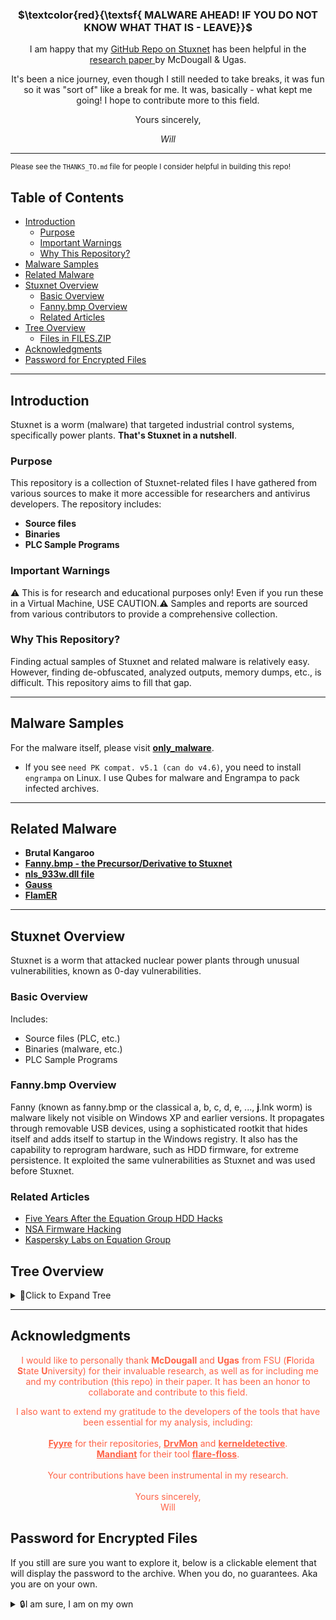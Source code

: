 <div align="center">
<h3>$\textcolor{red}{\textsf{ MALWARE AHEAD! IF YOU  DO NOT  KNOW WHAT THAT IS - LEAVE}}$ </h3>

I am happy that my [GitHub Repo on Stuxnet](https://github.com/loneicewolf/Stuxnet-Source) has been helpful in the [research paper ](https://github.com/loneicewolf/Stuxnet-Source/blob/main/Docs/handson-report-McDougall-Ugas-FINAL.pdf) by McDougall & Ugas.

It's been a nice journey, even though I still needed to take breaks, it was fun so it was "sort of" like a break for me. It was, basically - what kept me going! I hope to contribute more to this field.

Yours sincerely,

*Will*

</div>

---

<sub>Please see the `THANKS_TO.md` file for people I consider helpful in building this repo!</sub>

## Table of Contents

- [Introduction](#introduction)
  - [Purpose](#purpose)
  - [Important Warnings](#important-warnings)
  - [Why This Repository?](#why-this-repository)
- [Malware Samples](#malware-samples)
- [Related Malware](#related-malware)
- [Stuxnet Overview](#stuxnet-overview)
  - [Basic Overview](#basic-overview)
  - [Fanny.bmp Overview](#fannybmp-overview)
  - [Related Articles](#related-articles)
- [Tree Overview](#tree-overview)
  - [Files in FILES.ZIP](#files-in-fileszip)
 - [Acknowledgments](#acknowledgments)
- [Password for Encrypted Files](#password-for-encrypted-files)

---

## Introduction

Stuxnet is a worm (malware) that targeted industrial control systems, specifically power plants. **That's Stuxnet in a nutshell**.

### Purpose

This repository is a collection of Stuxnet-related files I have gathered from various sources to make it more accessible for researchers and antivirus developers. The repository includes:
- **Source files**
- **Binaries**
- **PLC Sample Programs**

### Important Warnings
⚠️ This is for research and educational purposes only! Even if you run these in a Virtual Machine, USE CAUTION.⚠ Samples and reports are sourced from various contributors to provide a comprehensive collection.

### Why This Repository?

Finding actual samples of Stuxnet and related malware is relatively easy. However, finding de-obfuscated, analyzed outputs, memory dumps, etc., is difficult. This repository aims to fill that gap.

---

## Malware Samples

For the malware itself, please visit [**only_malware**](https://github.com/loneicewolf/Stuxnet-Source/tree/ONLY_MALWARE).

- If you see `need PK compat. v5.1 (can do v4.6)`, you need to install `engrampa` on Linux. I use Qubes for malware and Engrampa to pack infected archives.

---

## Related Malware

- **Brutal Kangaroo**
- **[Fanny.bmp - the Precursor/Derivative to Stuxnet](https://github.com/loneicewolf/fanny.bmp)**
- **[nls_933w.dll file](https://github.com/loneicewolf/nls_933w_dll)**
- **[Gauss](https://github.com/loneicewolf/Gauss-Src)**
- **[FlamER](https://github.com/loneicewolf/flame-sourcecode)**

---



## Stuxnet Overview

Stuxnet is a worm that attacked nuclear power plants through unusual vulnerabilities, known as 0-day vulnerabilities.

### Basic Overview

Includes:
- Source files (PLC, etc.)
- Binaries (malware, etc.)
- PLC Sample Programs

### Fanny.bmp Overview
Fanny (known as fanny.bmp or the classical a, b, c, d, e, ..., __j__.lnk worm) is malware likely not visible on Windows XP and earlier versions. It propagates through removable USB devices, using a sophisticated rootkit that hides itself and adds itself to startup in the Windows registry. It also has the capability to reprogram hardware, such as HDD firmware, for extreme persistence. It exploited the same vulnerabilities as Stuxnet and was used before Stuxnet.


### Related Articles

- [Five Years After the Equation Group HDD Hacks](https://www.zdnet.com/article/five-years-after-the-equation-group-hdd-hacks-firmware-security-still-sucks/)
- [NSA Firmware Hacking](https://www.wired.com/2015/02/nsa-firmware-hacking/)
- [Kaspersky Labs on Equation Group](https://www.theregister.com/2015/02/17/kaspersky_labs_equation_group/)

## Tree Overview

<details>
<summary>🌻Click to Expand Tree</summary>

### Files in FILES.ZIP

**STUXNET.DLL_EMBEDDED_RSRCS:**

| File Name      |
|----------------|
| bin201.bin     |
| bin202.bin     |
| bin203.bin     |
| bin205.bin     |
| bin208.bin     |
| bin209.bin     |
| bin210.bin     |
| bin221.bin     |
| bin222.bin     |
| bin240.bin     |
| bin241.bin     |
| bin242.bin     |
| bin250.bin     |

**STEP7:**

| File Name                             |
|---------------------------------------|
| STL-cheat-sheet-by-category.pdf       |
| STL-cheat-sheet-by-alphabet (1).pdf   |
| S_ST70_XX_00030V.TIF                  |
| SIMATIC_STEP7_Basic_software.jpg      |
| HW_e.gif                              |
| 25209116_STEP7Example.zip             |

**BINS:**

| File Name                                                                                  |
|--------------------------------------------------------------------------------------------|
| '~WTR4141_J_37FC7C5D89F1E5A96F54318DF1A2B905.dll'                                          |
| wincc_kernel32.dll.aslr.00013b86.livebin.exe                                               |
| unknown_hook_in_services_memorymod-0x006b0000-0x006b1000.livebin.exe                       |
| S_D102BDAD06B27616BABE442E14461059                                                         |
| R_98FBEBD8883021FBE6464C37ACF17938                                                         |
| Q_C1CB4117D9998C79AE10C1B890C23A4D                                                         |
| P_F9BAE53E77B31841235F698955AECE30.dll                                                     |
| O_CC1DB5360109DE3B857654297D262CA1.dll                                                     |
| N_CA9EABEAB482524E5797C684398335D5                                                         |
| mrxnet.sys.livebin.exe                                                                     |
| mrxnet.sys.593503354.mapped.livebin                                                        |
| mrxcls.sys.livebin.exe                                                                     |
| mrxcls.sys.1278394761.mapped.livebin                                                       |
| memorymod-pe-0x10000000-0x10138000.1155327658.mapped.livebin                               |
| memorymod-pe-0x00090000-0x0010a000.1990061290.mapped.livebin                               |
| memorymod-0x006b0000-0x006b1000.450210202.mapped.livebin                                   |
| maindll_dropper_memorymod-pe-0x10000000-0x10138000.livebin.exe                             |
| M_1E17D81979271CFA44D471430FE123A5                                                         |
| lsass.exe.1373553098.mapped.livebin                                                        |
| lsass2_memorymod-pe-0x00090000-0x0010a000.livebin.exe                                      |
| lsass1_lsass.exe.livebin.exe                                                               |
| L_4589EF6876E9C8C05DCF4DB00A54887B                                                         |
| kernel32.dll.aslr.00013b86.1616636409.mapped.livebin                                       |
| K_055A3421813CAF77E1387FF77B2E2E28                                                         |
| I_F8153747BAE8B4AE48837EE17172151E                                                         |
| H_A3844A1B6BE3F6FAF9C276858F40960                                                          |
| G_F979C6A3E668C5073C4C6506461B034E                                                         |
| F_335707EABBE7FF256E0650432ACCEC9B                                                         |
| E_789F6F8DE3F140CF5D73BEF0B8ABAF78                                                         |
| desktop.ini                                                                                |
| D_7A4E2D2638A454442EFB95F23DF391A1                                                         |
| C_016169EBEBF1CEC2AAD6C7F0D0EE9026                                                         |
| B_74DDC49A7C121A61B8D06C03F92D0C13                                                         |
| A_30DF51C9F0D9B010350DC09ABE1E4E97.ex$                                                    |

</details>


---

## Acknowledgments

<div align="center" style="color: #ff6347;">
  I would like to personally thank <b>McDougall</b> and <b>Ugas</b> from FSU (<b>F</b>lorida <b>S</b>tate <b>U</b>niversity) for their invaluable research, as well as for including me and my contribution (this repo) in their paper. It has been an honor to collaborate and contribute to this field.
  
  I also want to extend my gratitude to the developers of the tools that have been essential for my analysis, including:
  <br><br>
  <a href="https://github.com/fyyre" style="color: #ff6347;"><b>Fyyre</b></a> for their repositories, <a href="https://github.com/Fyyre/DrvMon" style="color: #ff6347;"><b>DrvMon</b></a> and <a href="https://github.com/Fyyre/kerneldetective" style="color: #ff6347;"><b>kerneldetective</b></a>.
  <br>
  <a href="https://github.com/mandiant" style="color: #ff6347;"><b>Mandiant</b></a> for their tool <a href="https://github.com/mandiant/flare-floss" style="color: #ff6347;"><b>flare-floss</b></a>.
  <br><br>
  Your contributions have been instrumental in my research.
  <br><br>
  Yours sincerely,<br>
  Will
</div>



## Password for Encrypted Files
If you still are sure you want to explore it, below is a clickable element that will display the password to the archive. When you do, no guarantees. Aka you are on your own.
<details>
<summary>🔒I am sure, I am on my own</summary>

- **INFECTEDIKNOWWHATIAMDOING**
- **infected**

```
// notes
 If you see a lot of `$\textcolor{red}{\...`, you need to enable JavaScript. It's just red text.

```
